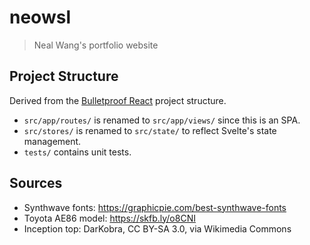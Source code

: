# neowsl

> Neal Wang's portfolio website

## Project Structure

Derived from the [Bulletproof React](https://github.com/alan2207/bulletproof-react/blob/master/docs/project-structure.md) project structure.
- `src/app/routes/` is renamed to `src/app/views/` since this is an SPA.
- `src/stores/` is renamed to `src/state/` to reflect Svelte's state management.
- `tests/` contains unit tests.

## Sources

- Synthwave fonts: https://graphicpie.com/best-synthwave-fonts
- Toyota AE86 model: https://skfb.ly/o8CNI
- Inception top: DarKobra, CC BY-SA 3.0, via Wikimedia Commons
